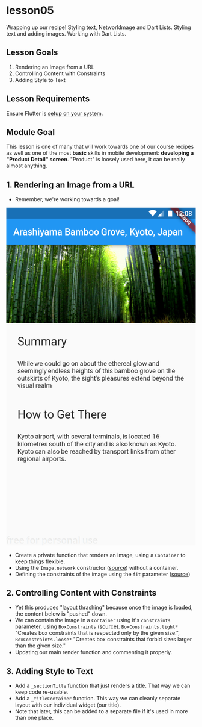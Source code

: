 # lesson05

Wrapping up our recipe! Styling text, NetworkImage and Dart Lists.
Styling text and adding images. Working with Dart Lists.

## Lesson Goals

1. Rendering an Image from a URL
2. Controlling Content with Constraints
3. Adding Style to Text

## Lesson Requirements

Ensure Flutter is [setup on your system](https://flutter.io/get-started/).

## Module Goal

This lesson is one of many that will work towards one of our course recipes as well as one of the most **basic** skills in mobile development: **developing a "Product Detail" screen**. "Product" is loosely used here, it can be really almost anything.

## 1. Rendering an Image from a URL

- Remember, we're working towards a goal!

![screenshot](lesson05-screenshot.png)

- Create a private function that renders an image, using a `Container` to keep things flexible.
- Using the `Image.network` constructor ([source](https://docs.flutter.io/flutter/widgets/Image-class.html)) without a container.
- Defining the constraints of the image using the `fit` parameter ([source](https://docs.flutter.io/flutter/painting/BoxFit-class.html))

## 2. Controlling Content with Constraints
- Yet this produces "layout thrashing" because once the image is loaded, the content below is "pushed" down.
- We can contain the image in a `Container` using it's `constraints` parameter, using `BoxConstraints` ([source](https://docs.flutter.io/flutter/rendering/BoxConstraints-class.html)). `BoxConstraints.tight*` "Creates box constraints that is respected only by the given size.", `BoxConstraints.loose*` "Creates box constraints that forbid sizes larger than the given size."
- Updating our main render function and commenting it properly.
   
## 3. Adding Style to Text

- Add a `_sectionTitle` function that just renders a title. That way we can keep code re-usable.
- Add a `_titleContainer` function. This way we can cleanly separate layout with our individual widget (our title). 
- Note that later, this can be added to a separate file if it's used in more than one place.
